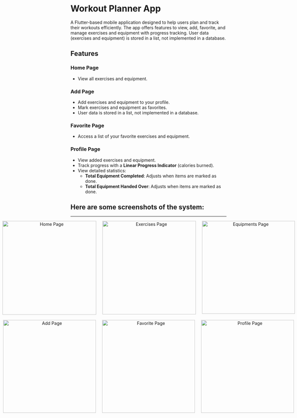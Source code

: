 # Workout Planner App

A Flutter-based mobile application designed to help users plan and track their workouts efficiently. The app offers features to view, add, favorite, and manage exercises and equipment with progress tracking. User data (exercises and equipment) is stored in a list, not implemented in a database.

## Features

### **Home Page**
- View all exercises and equipment.

### **Add Page**
- Add exercises and equipment to your profile.
- Mark exercises and equipment as favorites.
- User data is stored in a list, not implemented in a database.

### **Favorite Page**
- Access a list of your favorite exercises and equipment.

### **Profile Page**
- View added exercises and equipment.
- Track progress with a **Linear Progress Indicator** (calories burned).
- View detailed statistics:
  - **Total Equipment Completed**: Adjusts when items are marked as done.
  - **Total Equipment Handed Over**: Adjusts when items are marked as done.

## Here are some screenshots of the system:
---
<div align="center">
  <div style="display: flex; justify-content: center; gap: 20px;">
    <img src="https://github.com/user-attachments/assets/603dc6f8-9b30-4f22-aed6-ade289cfe7a6" alt="Home Page" width="303" />
    <img src="https://github.com/user-attachments/assets/f93e11b8-05e9-44dd-a63d-137aed220544" alt="Exercises Page" width="302" />
    <img src="https://github.com/user-attachments/assets/1c6e6056-6a0b-4a19-8bbc-b08b8d0a9098" alt="Equipments Page" width="300" />
  </div>
  <br>
  <div style="display: flex; justify-content: center; gap: 20px;">
    <img src="https://github.com/user-attachments/assets/35140824-57af-408e-b8af-c3b4d3d07b41" alt="Add Page" width="300" />
    <img src="https://github.com/user-attachments/assets/fa885b34-2c66-48a5-97ad-263a6fb360f0" alt="Favorite Page" width="300" />
    <img src="https://github.com/user-attachments/assets/e41c9cf6-992f-4d10-91bd-047195502896" alt="Profile Page" width="300" />
  </div>
</div>







